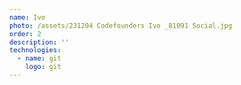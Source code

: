 ```yaml
---
name: Ivo
photo: /assets/231204 Codefounders Ivo _81091 Social.jpg
order: 2
description: ''
technologies:
  - name: git
    logo: git
---
```






